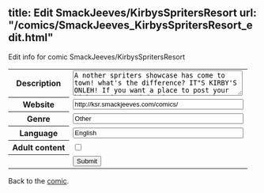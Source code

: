 title: Edit SmackJeeves/KirbysSpritersResort
url: "/comics/SmackJeeves_KirbysSpritersResort_edit.html"
---
Edit info for comic SmackJeeves/KirbysSpritersResort

<form name="comic" action="http://gaepostmail.appspot.com/comic/" method="post">
<table class="comicinfo">
<tr>
<th>Description</th><td><textarea name="description" cols="40" rows="3">A nother spriters showcase has come to town! what's the difference? IT&quot;S KIRBY'S ONLEH! If you want a place to post your kirby sprites and drawings, spost them here!</textarea></td>
</tr>
<tr>
<th>Website</th><td><input type="text" name="url" value="http://ksr.smackjeeves.com/comics/" size="40"/></td>
</tr>
<tr>
<th>Genre</th><td><input type="text" name="genre" value="Other" size="40"/></td>
</tr>
<tr>
<th>Language</th><td><input type="text" name="language" value="English" size="40"/></td>
</tr>
<tr>
<th>Adult content</th><td><input type="checkbox" name="adult" value="adult" /></td>
</tr>
<tr>
<th></th><td>
<input type="hidden" name="comic" value="SmackJeeves_KirbysSpritersResort" />
<input type="submit" name="submit" value="Submit" />
</td>
</tr>
</table>
</form>

Back to the [comic](SmackJeeves_KirbysSpritersResort.html).
